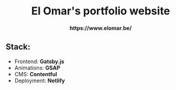 <h1 align="center">
  El Omar's portfolio website
  
</h1>
<h4 align="center">https://www.elomar.be/</h4>


<h2>
  Stack:
</h2>

<ul>
  <li>Frontend: <strong>Gatsby.js</strong></li>
  <li>Animations: <strong>GSAP</strong></li>
  <li>CMS: <strong>Contentful</strong></li>
  <li>Deployment: <strong>Netlify</strong></li>
</ul>

